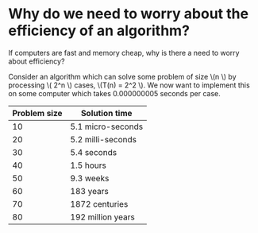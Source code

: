 # Why do we need to worry about the efficiency of an algorithm?

If computers are fast and memory cheap, why is there a need to worry about
efficiency?

Consider an algorithm which can solve some problem of size \\(n \\) by processing
\\( 2^n \\) cases, \\(T(n) = 2^2 \\). We now want to implement this on some computer
which takes 0.000000005 seconds per case.

| Problem size | Solution time |
|--------------|---------------|
| 10 | 5.1 micro-seconds |
| 20 | 5.2 milli-seconds |
| 30 | 5.4 seconds |
| 40 | 1.5 hours |
| 50 | 9.3 weeks |
| 60 | 183 years |
| 70 | 1872 centuries |
| 80 | 192 million years |
